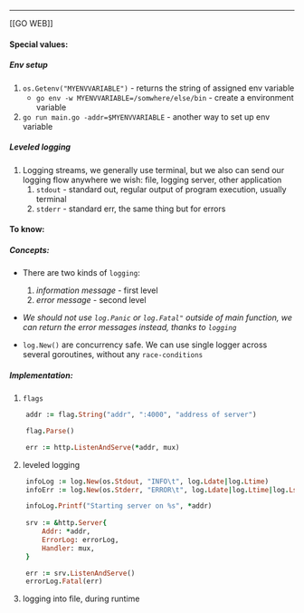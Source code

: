 ***
[[GO WEB]]
#### Special values:
##### Env setup
1. `os.Getenv("MYENVVARIABLE")` - returns the string of assigned env variable 
	- `go env -w MYENVVARIABLE=/somwhere/else/bin`  - create a environment variable 
2. `go run main.go -addr=$MYENVVARIABLE` - another way to set up env variable 

##### Leveled logging 
1. Logging streams, we generally use terminal, but we also can send our logging flow anywhere we wish: file, logging server, other application
	1. `stdout` - standard out, regular output of program execution, usually terminal
	2. `stderr` - standard err, the same thing but for errors 
#### To know:

##### Concepts:
-  There are two kinds of `logging`:
	1. *information message* - first level
	2. *error message* - second level

- *We should not use `log.Panic` or `log.Fatal"` outside of main function, we can return the error messages instead, thanks to `logging`*

- `log.New()` are concurrency safe. We can use single logger across several goroutines, without any `race-conditions`

##### Implementation:

1. `flags`
```ruby
	addr := flag.String("addr", ":4000", "address of server")

	flag.Parse()

    err := http.ListenAndServe(*addr, mux)
```

2. leveled logging 
```ruby
	infoLog := log.New(os.Stdout, "INFO\t", log.Ldate|log.Ltime)
	infoErr := log.New(os.Stderr, "ERROR\t", log.Ldate|log.Ltime|log.Lshortfile)

	infoLog.Printf("Starting server on %s", *addr)
	
	srv := &http.Server{
		Addr: *addr,
		ErrorLog: errorLog,
		Handler: mux,
	}

	err := srv.ListenAndServe()
	errorLog.Fatal(err)
```

3. logging into file, during runtime 
```go

```